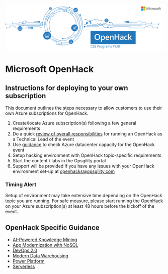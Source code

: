 ![Microsoft OpenHack](images/open-hack.png "Microsoft Open Hack")


# Microsoft OpenHack 

## Instructions for deploying to your own subscription

This document outlines the steps necessary to allow customers to use their own Azure subscriptions for OpenHack. 

1.	Create/locate Azure subscription(s) following a few general requirements
2.	Do a quick <a href="https://microsoft.sharepoint.com/teams/OpenHack/_layouts/15/Doc.aspx?sourcedoc=%7bffdcfb77-8093-497c-a256-2aa18e7518e6%7d&action=edit&wd=target%28Lead%20Coach.one%7C88379f2b-d015-4cf5-9d2b-cdd705839c77%2FLead%20Coach%20Tasks%7Cce881bc5-2223-47ac-95d7-083513afcff2%2F%29" target='_blank'>review of overall responsibilities</a> for running an OpenHack as a Technical Lead of the event
3.	Use <a href="https://microsoft-my.sharepoint.com/:w:/p/nirshah/EXz9ACdUGwZMn0c1ZjE7eAYBxXJzN6mWmVwfO8SeTMweCA?e=2NfCl9" target="_blank">guidance</a> to check Azure datacenter capacity for the OpenHack event
4.	Setup hacking environment with OpenHack topic-specific requirements
5.	Start the content / labs in the Opsgility portal
6.	Support will be provided if you have any issues with your OpenHack environment set-up at openhacks@opsgility.com 


### Timing Alert
Setup of environment may take extensive time depending on the OpenHack topic you are running. For safe measure, please start running the OpenHack on your Azure subscription(s) at least 48 hours before the kickoff of the event. 


## OpenHack Specific Guidance

- [AI-Powered Knowledge Mining](knowledge-mining/deployment.md)
- [App Modernization with NoSQL](app-modernization-no-sql/deployment.md)
- [DevOps 2.0](devops-2.0/deployment.md)
- [Modern Data Warehousing](modern-data-warehousing/deployment.md)
- [Power Platform](power-platform.md/deployment.md)
- [Serverless](serverless/deployment.md)

